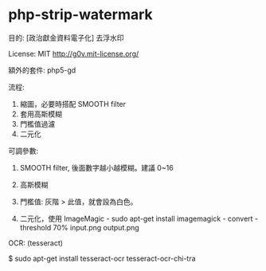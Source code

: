 php-strip-watermark
===================

目的: [政治獻金資料電子化] 去浮水印

License: MIT http://g0v.mit-license.org/

額外的套件: php5-gd

流程:
  1. 縮圖，必要時搭配 SMOOTH filter
  2. 套用高斯模糊
  3. 門檻值過濾
  4. 二元化
  
可調參數:
  1. SMOOTH filter, 後面數字越小越模糊。建議 0~16
  
  2. 高斯模糊

  3. 門檻值: 灰階 > 此值，就會設為白色。
  
  4. 二元化，使用 ImageMagic
    - sudo apt-get install imagemagick
    - convert -threshold 70% input.png output.png

OCR: (tesseract)

   $ sudo apt-get install tesseract-ocr tesseract-ocr-chi-tra

